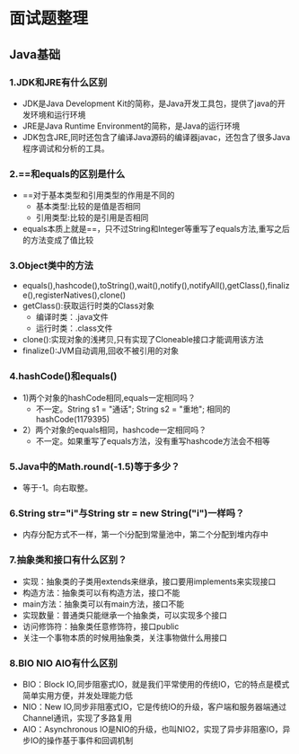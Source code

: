 # 面试题整理
## Java基础
### 1.JDK和JRE有什么区别
+ JDK是Java Development Kit的简称，是Java开发工具包，提供了java的开发环境和运行环境
+ JRE是Java Runtime Environment的简称，是Java的运行环境
+ JDK包含JRE,同时还包含了编译Java源码的编译器javac，还包含了很多Java程序调试和分析的工具。
### 2.==和equals的区别是什么
+ ==对于基本类型和引用类型的作用是不同的
    + 基本类型:比较的是值是否相同
    + 引用类型:比较的是引用是否相同
+ equals本质上就是==，只不过String和Integer等重写了equals方法,重写之后的方法变成了值比较
### 3.Object类中的方法
+ equals(),hashcode(),toString(),wait(),notify(),notifyAll(),getClass(),finalize(),registerNatives(),clone()
+ getClass():获取运行时类的Class对象
    + 编译时类：.java文件
    + 运行时类：.class文件
+ clone():实现对象的浅拷贝,只有实现了Cloneable接口才能调用该方法
+ finalize():JVM自动调用,回收不被引用的对象
### 4.hashCode()和equals()
+ 1)两个对象的hashCode相同,equals一定相同吗？
    + 不一定。String s1 = "通话"; String s2 = "重地"; 相同的hashCode(1179395)
+ 2）两个对象的equals相同，hashcode一定相同吗？
    + 不一定。如果重写了equals方法，没有重写hashcode方法会不相等
### 5.Java中的Math.round(-1.5)等于多少？
+ 等于-1。向右取整。
### 6.String str="i"与String str = new String("i")一样吗？
+ 内存分配方式不一样，第一个i分配到常量池中，第二个分配到堆内存中
### 7.抽象类和接口有什么区别？
+ 实现：抽象类的子类用extends来继承，接口要用implements来实现接口
+ 构造方法：抽象类可以有构造方法，接口不能
+ main方法：抽象类可以有main方法，接口不能
+ 实现数量：普通类只能继承一个抽象类，可以实现多个接口
+ 访问修饰符：抽象类任意修饰符，接口public
+ 关注一个事物本质的时候用抽象类，关注事物做什么用接口
### 8.BIO NIO AIO有什么区别
+ BIO：Block IO,同步阻塞式IO，就是我们平常使用的传统IO，它的特点是模式简单实用方便，并发处理能力低
+ NIO：New IO,同步非阻塞式IO，它是传统IO的升级，客户端和服务器端通过Channel通讯，实现了多路复用
+ AIO：Asynchronous IO是NIO的升级，也叫NIO2，实现了异步非阻塞IO，异步IO的操作基于事件和回调机制